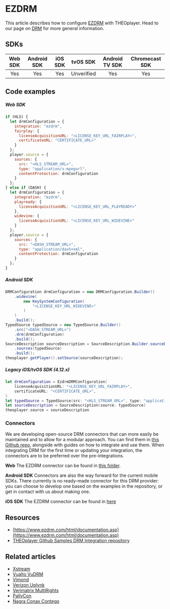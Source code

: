 # EZDRM

This article describes how to configure [EZDRM](https://www.ezdrm.com/) with THEOplayer. Head to our page on [DRM](../../how-to-guides/04-drm/00-introduction.md) for more general information.

## SDKs

| Web SDK | Android SDK | iOS SDK |  tvOS SDK  | Android TV SDK | Chromecast SDK |
| :-----: | :---------: | :-----: | :--------: | :------------: | :------------: |
|   Yes   |     Yes     |   Yes   | Unverified |      Yes       |      Yes       |

## Code examples

##### Web SDK

```js
if (HLS) {
  let drmConfiguration = {
    integration: "ezdrm",
    fairplay: {
      licenseAcquisitionURL: "<LICENSE_KEY_URL_FAIRPLAY>",
      certificateURL: "CERTIFICATE_URL>"
    }
  };
  player.source = {
    sources: {
      src: "<HLS_STREAM_URL>",
      type: "application/x-mpegurl",
      contentProtection: drmConfiguration
    }
  };
} else if (DASH) {
  let drmConfiguration = {
    integration: "ezdrm",
    playready: {
      licenseAcquisitionURL: "<LICENSE_KEY_URL_PLAYREADY>"
    },
    widevine: {
      licenseAcquisitionURL: "<LICENSE_KEY_URL_WIDEVINE>"
    }
  };
  player.source = {
    sources: {
      src: "<DASH_STREAM_URL>",
      type: "application/dash+xml",
      contentProtection: drmConfiguration
    }
  };
}
```

##### Android SDK

```java
DRMConfiguration drmConfiguration = new DRMConfiguration.Builder()
    .widevine(
        new KeySystemConfiguration(
            "<LICENSE_KEY_URL_WIDEVINE>"
        )
    )
    .build();
TypedSource typedSource = new TypedSource.Builder()
    .src("<DASH_STREAM_URL>")
    .drm(drmConfiguration)
    .build();
SourceDescription sourceDescription = SourceDescription.Builder.sourceDescription()
    .sources(typedSource)
    .build();
theoplayer.getPlayer().setSource(sourceDescription);
```

##### Legacy iOS/tvOS SDK (4.12.x)

```swift
let drmConfiguration = EzdrmDRMConfiguration(
    licenseAcquisitionURL: "<LICENSE_KEY_URL_FAIRPLAY>",
    certificateURL: "<CERTIFICATE_URL>",
)
let typedSource = TypedSource(src: "<HLS_STREAM_URL>", type: "application/x-mpegurl", drm: drmConfiguration)
let sourceDescription = SourceDescription(source: typedSource)
theoplayer.source = sourceDescription
```

### Connectors
We are developing open-source DRM connectors that can more easily be maintained and to allow for a modular approach. You can find them in [this Github repo](https://github.com/THEOplayer/samples-drm-integration), alongside with guides on how to integrate and use them.
When integrating DRM for the first time or updating your integration, the connectors are to be preferred over the pre-integrations.

**Web**
The EZDRM connector can be found in [this folder](https://github.com/THEOplayer/samples-drm-integration/tree/master/web/src/integration/ezdrm).

**Android SDK**
Connectors are also the way forward for the current mobile SDKs. There currently is no ready-made connector for this DRM provider: you can choose to develop one based on the examples in the repository, or get in contact with us about making one.

**iOS SDK**
The EZDRM connector can be found in [here](https://github.com/THEOplayer/samples-drm-integration/blob/master/ios/ContentProtectionIntegration/integration/EzdrmDRMIntegration.swift)

## Resources
- [https://www.ezdrm.com/html/documentation.asp](https://www.ezdrm.com/html/documentation.asp)
- [THEOplayer Github Samples DRM Integration repository](https://github.com/THEOplayer/samples-drm-integration)

## Related articles
- [Xstream](13-xstream.md)
- [Vualto VuDRM](11-vualto-vudrm.md)
- [Vimond](10-vimond.md)
- [Verizon Uplynk](12-verizon-uplynk.md)
- [Verimatrix MultiRights](09-verimatrix-multirights.md)
- [PallyCon](15-pallycon.md)
- [Nagra Conax Contego](08-nagra-conax-contego.md)
